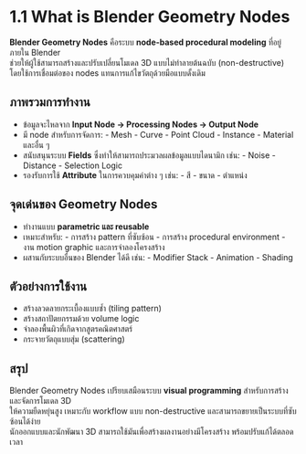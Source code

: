 # 1.1 What is Blender Geometry Nodes

**Blender Geometry Nodes** คือระบบ **node-based procedural modeling** ที่อยู่ภายใน Blender  
ช่วยให้ผู้ใช้สามารถสร้างและปรับเปลี่ยนโมเดล 3D แบบไม่ทำลายต้นฉบับ (non-destructive)  
โดยใช้การเชื่อมต่อของ nodes แทนการแก้ไขวัตถุด้วยมือแบบดั้งเดิม

## ภาพรวมการทำงาน

- ข้อมูลจะไหลจาก **Input Node → Processing Nodes → Output Node**
- มี node สำหรับการจัดการ:
      - Mesh
      - Curve
      - Point Cloud
      - Instance
      - Material และอื่น ๆ
- สนับสนุนระบบ **Fields** ซึ่งทำให้สามารถประมวลผลข้อมูลแบบไดนามิก เช่น:
      - Noise
      - Distance
      - Selection Logic
- รองรับการใช้ **Attribute** ในการควบคุมค่าต่าง ๆ เช่น:
      - สี
      - ขนาด
      - ตำแหน่ง

## จุดเด่นของ Geometry Nodes

- ทำงานแบบ **parametric และ reusable**
- เหมาะสำหรับ:
      - การสร้าง pattern ที่ซับซ้อน
      - การสร้าง procedural environment
      - งาน motion graphic และการจำลองโครงสร้าง
- ผสานกับระบบอื่นของ Blender ได้ดี เช่น:
      - Modifier Stack
      - Animation
      - Shading

## ตัวอย่างการใช้งาน
- สร้างลวดลายกระเบื้องแบบซ้ำ (tiling pattern)
- สร้างสถาปัตยกรรมด้วย volume logic
- จำลองพื้นผิวที่เกิดจากสูตรคณิตศาสตร์
- กระจายวัตถุแบบสุ่ม (scattering)

## สรุป

Blender Geometry Nodes เปรียบเสมือนระบบ **visual programming** สำหรับการสร้างและจัดการโมเดล 3D  
ให้ความยืดหยุ่นสูง เหมาะกับ workflow แบบ non-destructive และสามารถขยายเป็นระบบที่ซับซ้อนได้ง่าย  
นักออกแบบและนักพัฒนา 3D สามารถใช้มันเพื่อสร้างผลงานอย่างมีโครงสร้าง พร้อมปรับแก้ได้ตลอดเวลา
